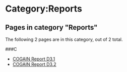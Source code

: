 
# Category:Reports

## Pages in category "Reports"

The following 2 pages are in this category, out of 2 total. 

###C

- [COGAIN Report D3.1][1]
- [COGAIN Report D3.2][2]
    
[1]: /Report/COGAIN_Report_D3.1.md
[2]: /Report/COGAIN_Report_D3.2.md
<!--stackedit_data:
eyJoaXN0b3J5IjpbMTkwMDYyNjA0MF19
-->